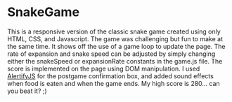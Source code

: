 # SnakeGame
This is a responsive version of the classic snake game created using only HTML, CSS, and Javascript. The game was challenging but fun to make at the same time. It shows off the use of a game loop to update the page. The rate of expansion and snake speed can be adjusted by simply changing either the snakeSpeed or expansionRate constants in the game.js file. The score is implemented on the page using DOM manipulation. I used <a href="https://alertifyjs.com/">AlertifyJS</a> for the postgame confirmation box, and added sound effects when food is eaten and when the game ends. My high score is 280... can you beat it? ;)
